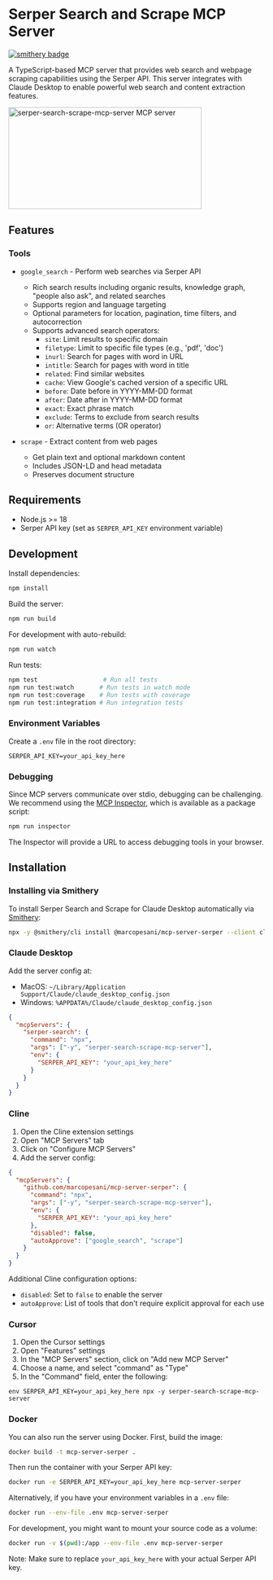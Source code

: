 # Serper Search and Scrape MCP Server
[![smithery badge](https://smithery.ai/badge/@marcopesani/mcp-server-serper)](https://smithery.ai/server/@marcopesani/mcp-server-serper)

A TypeScript-based MCP server that provides web search and webpage scraping capabilities using the Serper API. This server integrates with Claude Desktop to enable powerful web search and content extraction features.

<a href="https://glama.ai/mcp/servers/5zk327i0pj">
  <img width="380" height="200" src="https://glama.ai/mcp/servers/5zk327i0pj/badge" alt="serper-search-scrape-mcp-server MCP server" />
</a>

## Features

### Tools

- `google_search` - Perform web searches via Serper API
  - Rich search results including organic results, knowledge graph, "people also ask", and related searches
  - Supports region and language targeting
  - Optional parameters for location, pagination, time filters, and autocorrection
  - Supports advanced search operators:
    - `site`: Limit results to specific domain
    - `filetype`: Limit to specific file types (e.g., 'pdf', 'doc')
    - `inurl`: Search for pages with word in URL
    - `intitle`: Search for pages with word in title
    - `related`: Find similar websites
    - `cache`: View Google's cached version of a specific URL
    - `before`: Date before in YYYY-MM-DD format
    - `after`: Date after in YYYY-MM-DD format
    - `exact`: Exact phrase match
    - `exclude`: Terms to exclude from search results
    - `or`: Alternative terms (OR operator)
  
- `scrape` - Extract content from web pages
  - Get plain text and optional markdown content
  - Includes JSON-LD and head metadata
  - Preserves document structure

## Requirements

- Node.js >= 18
- Serper API key (set as `SERPER_API_KEY` environment variable)

## Development

Install dependencies:
```bash
npm install
```

Build the server:
```bash
npm run build
```

For development with auto-rebuild:
```bash
npm run watch
```

Run tests:
```bash
npm test                  # Run all tests
npm run test:watch       # Run tests in watch mode
npm run test:coverage    # Run tests with coverage
npm run test:integration # Run integration tests
```

### Environment Variables

Create a `.env` file in the root directory:

```
SERPER_API_KEY=your_api_key_here
```

### Debugging

Since MCP servers communicate over stdio, debugging can be challenging. We recommend using the [MCP Inspector](https://github.com/modelcontextprotocol/inspector), which is available as a package script:

```bash
npm run inspector
```

The Inspector will provide a URL to access debugging tools in your browser.

## Installation

### Installing via Smithery

To install Serper Search and Scrape for Claude Desktop automatically via [Smithery](https://smithery.ai/server/@marcopesani/mcp-server-serper):

```bash
npx -y @smithery/cli install @marcopesani/mcp-server-serper --client claude
```

### Claude Desktop

Add the server config at:
- MacOS: `~/Library/Application Support/Claude/claude_desktop_config.json`
- Windows: `%APPDATA%/Claude/claude_desktop_config.json`

```json
{
  "mcpServers": {
    "serper-search": {
      "command": "npx",
      "args": ["-y", "serper-search-scrape-mcp-server"],
      "env": {
        "SERPER_API_KEY": "your_api_key_here"
      }
    }
  }
}
```

### Cline

1. Open the Cline extension settings
2. Open "MCP Servers" tab
3. Click on "Configure MCP Servers"
4. Add the server config:

```json
{
  "mcpServers": {
    "github.com/marcopesani/mcp-server-serper": {
      "command": "npx",
      "args": ["-y", "serper-search-scrape-mcp-server"],
      "env": {
        "SERPER_API_KEY": "your_api_key_here"
      },
      "disabled": false,
      "autoApprove": ["google_search", "scrape"]
    }
  }
}
```

Additional Cline configuration options:
- `disabled`: Set to `false` to enable the server
- `autoApprove`: List of tools that don't require explicit approval for each use

### Cursor

1. Open the Cursor settings
2. Open "Features" settings
3. In the "MCP Servers" section, click on "Add new MCP Server"
4. Choose a name, and select "command" as "Type"
5. In the "Command" field, enter the following:

```
env SERPER_API_KEY=your_api_key_here npx -y serper-search-scrape-mcp-server
```

### Docker

You can also run the server using Docker. First, build the image:

```bash
docker build -t mcp-server-serper .
```

Then run the container with your Serper API key:

```bash
docker run -e SERPER_API_KEY=your_api_key_here mcp-server-serper
```

Alternatively, if you have your environment variables in a `.env` file:

```bash
docker run --env-file .env mcp-server-serper
```

For development, you might want to mount your source code as a volume:

```bash
docker run -v $(pwd):/app --env-file .env mcp-server-serper
```

Note: Make sure to replace `your_api_key_here` with your actual Serper API key.